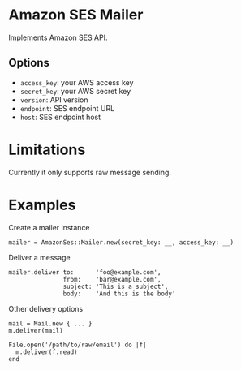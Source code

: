 # Amazon SES Mailer
Implements Amazon SES API.

## Options
- `access_key`: your AWS access key
- `secret_key`: your AWS secret key
- `version`: API version
- `endpoint`: SES endpoint URL
- `host`: SES endpoint host

# Limitations
Currently it only supports raw message sending.

# Examples

Create a mailer instance

	mailer = AmazonSes::Mailer.new(secret_key: __, access_key: __)
    
Deliver a message

	mailer.deliver to:      'foo@example.com',
				   from:    'bar@example.com',
				   subject: 'This is a subject',
				   body:    'And this is the body'

Other delivery options
    
	mail = Mail.new { ... }
    m.deliver(mail)
    
	File.open('/path/to/raw/email') do |f|
      m.deliver(f.read)	
	end